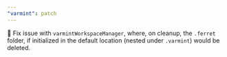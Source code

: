 ```yaml
---
"varmint": patch
---
```


🐛 Fix issue with `varmintWorkspaceManager`, where, on cleanup, the `.ferret` folder, if initialized in the default location (nested under `.varmint`) would be deleted.
